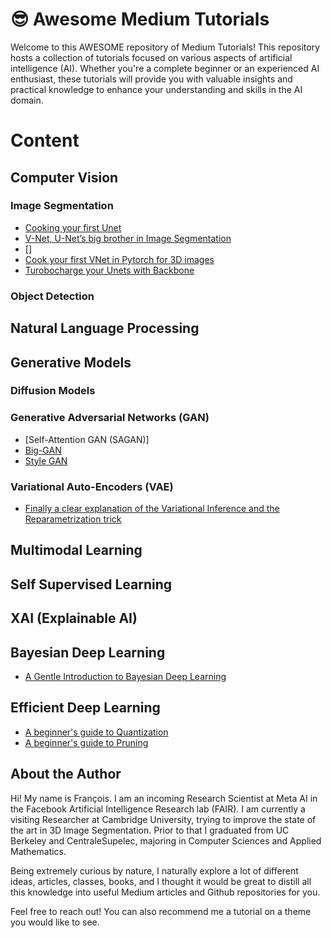 # 😎 Awesome Medium Tutorials


Welcome to this AWESOME repository of Medium Tutorials! This repository hosts a collection of tutorials focused on various aspects of artificial intelligence (AI). Whether you're a complete beginner or an experienced AI enthusiast, these tutorials will provide you with valuable insights and practical knowledge to enhance your understanding and skills in the AI domain.

# Content

## Computer Vision

### Image Segmentation
- [Cooking your first Unet](https://github.com/FrancoisPorcher/awesome-medium-tutorials/tree/main/0001%20-%20unet)
- [V-Net, U-Net’s big brother in Image Segmentation](https://medium.com/@foporcher/v-net-u-nets-big-brother-in-image-segmentation-906e393968f7)
- []
- [Cook your first VNet in Pytorch for 3D images]()
- [Turobocharge your Unets with Backbone]()

### Object Detection

## Natural Language Processing


## Generative Models

### Diffusion Models 

### Generative Adversarial Networks (GAN)
- [Self-Attention GAN (SAGAN)]
- [Big-GAN]()
- [Style GAN]()

### Variational Auto-Encoders (VAE)

- [Finally a clear explanation of the Variational Inference and the Reparametrization trick]()

## Multimodal Learning

## Self Supervised Learning

## XAI (Explainable AI)

## Bayesian Deep Learning
- [A Gentle Introduction to Bayesian Deep Learning](https://medium.com/@foporcher/a-gentle-introduction-to-bayesian-deep-learning-d298c7243fd6)

## Efficient Deep Learning
- [A beginner's guide to Quantization](https://github.com/FrancoisPorcher/awesome-medium-tutorials/tree/main/0002%20-%20quantization)
- [A beginner's guide to Pruning](https://github.com/FrancoisPorcher/awesome-medium-tutorials/tree/main/0003%20-%20pruning)

## About the Author

Hi! My name is François. I am an incoming Research Scientist at Meta AI in the Facebook Artificial Intelligence Research lab (FAIR). I am currently a visiting Researcher at Cambridge University, trying to improve the state of the art in 3D Image Segmentation. Prior to that I graduated from UC Berkeley and CentraleSupelec, majoring in Computer Sciences and Applied Mathematics.

Being extremely curious by nature, I naturally explore a lot of different ideas, articles, classes, books, and I thought it would be great to distill all this knowledge into useful Medium articles and Github repositories for you.

Feel free to reach out! You can also recommend me a tutorial on a theme you would like to see.

